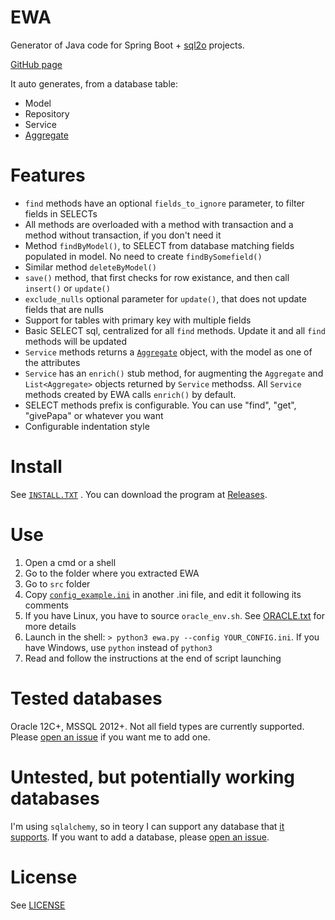 # EWA

Generator of Java code for Spring Boot + [sql2o](https://www.sql2o.org/) projects.

[GitHub page](https://github.com/Marco-Sulla/ewa)

It auto generates, from a database table:
- Model
- Repository
- Service
- [Aggregate](https://en.wikipedia.org/wiki/Domain-driven_design#Building_blocks)

# Features
- `find` methods have an optional `fields_to_ignore` parameter, to filter fields in SELECTs
- All methods are overloaded with a method with transaction and a method without transaction, if you don't need it
- Method `findByModel()`, to SELECT from database matching fields populated in model. No need to create `findBySomefield()`
- Similar method `deleteByModel()` 
- `save()` method, that first checks for row existance, and then call `insert()` or `update()`
- `exclude_nulls` optional parameter for `update()`, that does not update fields that are nulls
- Support for tables with primary key with multiple fields
- Basic SELECT sql, centralized for all `find` methods. Update it and all `find` methods will be updated
- `Service` methods returns a [`Aggregate`](https://en.wikipedia.org/wiki/Domain-driven_design#Building_blocks) object, with the model as one of the attributes
- `Service` has an `enrich()` stub method, for augmenting the `Aggregate` and `List<Aggregate>` objects returned by `Service` methodss. All `Service` methods created by EWA calls `enrich()` by default.
- SELECT methods prefix is configurable. You can use "find", "get", "givePapa" or whatever you want
- Configurable indentation style

# Install
See [`INSTALL.TXT`](https://raw.githubusercontent.com/Marco-Sulla/ewa/master/INSTALL.txt) . You can download the program at [Releases](https://github.com/Marco-Sulla/ewa/releases).

# Use
1. Open a cmd or a shell
2. Go to the folder where you extracted EWA
3. Go to `src` folder
4. Copy [`config_example.ini`](https://raw.githubusercontent.com/Marco-Sulla/ewa/master/src/config_example.ini) in another 
   .ini file, and edit it following its comments
5. If you have Linux, you have to source `oracle_env.sh`. See [ORACLE.txt](https://github.com/Marco-Sulla/ewa/blob/master/ORACLE.txt) for more details
6. Launch in the shell: `> python3 ewa.py --config YOUR_CONFIG.ini`. If you have Windows, use `python` instead of `python3`
7. Read and follow the instructions at the end of script launching

# Tested databases
Oracle 12C+, MSSQL 2012+. Not all field types are currently supported. Please [open an issue](https://github.com/Marco-Sulla/ewa/issues/new?assignees=&labels=&template=bug_report.md&title=%5BBUG%5D+) if you want me to add one.

# Untested, but potentially working databases
I'm using `sqlalchemy`, so in teory I can support any database that [it supports](https://docs.sqlalchemy.org/en/13/dialects/). If you want to add a database, please [open an issue](https://github.com/Marco-Sulla/ewa/issues/new?assignees=&labels=&template=bug_report.md&title=%5BBUG%5D+).

# License
See [LICENSE](https://github.com/Marco-Sulla/ewa/blob/master/LICENSE)

